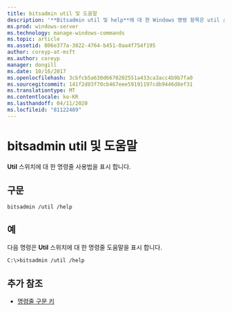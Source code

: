 ```yaml
---
title: bitsadmin util 및 도움말
description: '**Bitsadmin util 및 help**에 대 한 Windows 명령 항목은 util 스위치에 대 한 명령줄 사용법을 표시 합니다.'
ms.prod: windows-server
ms.technology: manage-windows-commands
ms.topic: article
ms.assetid: 806e377a-3022-4764-b451-0aa4f754f195
author: coreyp-at-msft
ms.author: coreyp
manager: dongill
ms.date: 10/16/2017
ms.openlocfilehash: 3cbfcb5a630d6670202551a433ca3acc4b9b7fa0
ms.sourcegitcommit: 141f2d83f70cb467eee59191197cdb9446d8ef31
ms.translationtype: MT
ms.contentlocale: ko-KR
ms.lasthandoff: 04/11/2020
ms.locfileid: "81122489"
---
```

# <a name="bitsadmin-util-and-help"></a>bitsadmin util 및 도움말

**Util** 스위치에 대 한 명령줄 사용법을 표시 합니다.

## <a name="syntax"></a>구문

```
bitsadmin /util /help
```

## <a name="examples"></a>예

다음 명령은 **Util** 스위치에 대 한 명령줄 도움말을 표시 합니다.

```
C:\>bitsadmin /util /help
```

## <a name="additional-references"></a>추가 참조

- [명령줄 구문 키](command-line-syntax-key.md)